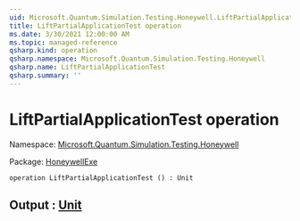 ```yaml
---
uid: Microsoft.Quantum.Simulation.Testing.Honeywell.LiftPartialApplicationTest
title: LiftPartialApplicationTest operation
ms.date: 3/30/2021 12:00:00 AM
ms.topic: managed-reference
qsharp.kind: operation
qsharp.namespace: Microsoft.Quantum.Simulation.Testing.Honeywell
qsharp.name: LiftPartialApplicationTest
qsharp.summary: ''
---
```


# LiftPartialApplicationTest operation

Namespace: [Microsoft.Quantum.Simulation.Testing.Honeywell](xref:Microsoft.Quantum.Simulation.Testing.Honeywell)

Package: [HoneywellExe](https://nuget.org/packages/HoneywellExe)




```qsharp
operation LiftPartialApplicationTest () : Unit
```


## Output : [Unit](xref:microsoft.quantum.lang-ref.unit)

